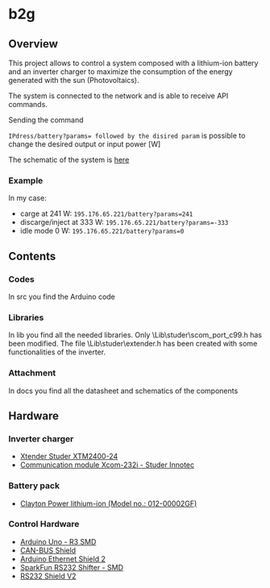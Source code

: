 # b2g


## Overview
This project allows to control a system composed  with a lithium-ion battery and an inverter charger to 
maximize the consumption of the energy generated with the sun (Photovoltaics).  

The system is connected to the network and is able to receive API commands.

Sending the command

`IPdress/battery?params= followed by the disired param`
is possible to change the desired output or input power [W]  

The schematic of the system is [here](https://github.com/vepascal/b2g/blob/master/docs/Scematico%20Arduino%20con%20connessioni.pdf)
 
### Example 
In my case:
- carge at 241 W: `195.176.65.221/battery?params=241`
- discarge/inject at 333 W: `195.176.65.221/battery?params=-333`
- idle mode 0 W: `195.176.65.221/battery?params=0`
 
## Contents
### Codes
In src you find the Arduino code

### Libraries
In lib you find all the needed libraries.
Only \Lib\studer\scom_port_c99.h has been modified.
The file \Lib\studer\extender.h has been created with some functionalities of the inverter.

### Attachment
In docs you find all the datasheet and schematics of the components



## Hardware
### Inverter charger
- [Xtender Studer XTM2400-24](http://www.studer-innotec.com/?cat=sine_wave_inverter-chargers&id=432)
- [Communication module Xcom-232i - Studer Innotec](http://www.studer-innotec.com/?cat=sine_wave_inverter-chargers&id=432&aId=1418&tab=4)

### Battery pack
- [Clayton Power lithium-ion (Model no.: 012-00002GF)](http://www.claytonpower.com/products/lithium-ion-batteries/)


### Control Hardware
- [Arduino Uno - R3 SMD](https://www.sparkfun.com/products/11224)
- [CAN-BUS Shield](https://www.sparkfun.com/products/13262)
- [Arduino Ethernet Shield 2](https://www.sparkfun.com/products/11166)
- [SparkFun RS232 Shifter - SMD](https://www.sparkfun.com/products/449)
- [RS232 Shield V2](https://www.sparkfun.com/products/13029)

